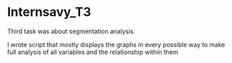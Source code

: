 # Internsavy_T3
Third task was about segmentation analysis.<br />

I wrote script that mostly displays the graphs in every possible way to make full analysis of all variables and the relationship within them <br />
